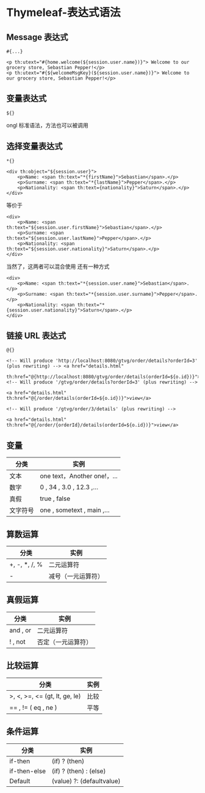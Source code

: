 # Thymeleaf-表达式语法
## Message 表达式
`#{...}`
```
<p th:utext="#{home.welcome(${session.user.name})}"> Welcome to our grocery store, Sebastian Pepper!</p>
<p th:utext="#{${welcomeMsgKey}(${session.user.name})}"> Welcome to our grocery store, Sebastian Pepper!</p>
```
## 变量表达式
`${}`

ongl 标准语法，方法也可以被调用
## 选择变量表达式
`*{}`
```
<div th:object="${session.user}">
    <p>Name: <span th:text="*{firstName}">Sebastian</span>.</p>
    <p>Surname: <span th:text="*{lastName}">Pepper</span>.</p> 
    <p>Nationality: <span th:text={nationality}">Saturn</span>.</p>
</div> 
```
等价于
```
<div>
    <p>Name: <span th:text="${session.user.firstName}">Sebastian</span>.</p> 
    <p>Surname: <span th:text="${session.user.lastName}">Pepper</span>.</p> 
    <p>Nationality: <span th:text="${session.user.nationality}">Saturn</span>.</p>
</div>
```
当然了，这两者可以混合使用
还有一种方式
```
<div>
    <p>Name: <span th:text="*{session.user.name}">Sebastian</span>.</p> 
    <p>Surname: <span th:text="*{session.user.surname}">Pepper</span>.</p> 
    <p>Nationality: <span th:text="*{session.user.nationality}">Saturn</span>.</p>
</div>  
```

## 链接 URL 表达式
`@{}`
```
<!-- Will produce 'http://localhost:8080/gtvg/order/details?orderId=3' (plus rewriting) --> <a href="details.html"

th:href="@{http://localhost:8080/gtvg/order/details(orderId=${o.id})}">view</a> <!-- Will produce '/gtvg/order/details?orderId=3' (plus rewriting) -->

<a href="details.html" th:href="@{/order/details(orderId=${o.id})}">view</a>

<!-- Will produce '/gtvg/order/3/details' (plus rewriting) -->

<a href="details.html" th:href="@{/order/{orderId}/details(orderId=${o.id})}">view</a>
```
## 变量
| **分类** | **实例**                        |
|--------|-------------------------------|
| 文本     | one text，Another one!，... |
| 数字     | 0 , 34 , 3.0 , 12.3 ,…      |
| 真假     | true , false                  |
| 文字符号   | one , sometext , main ,…      |

## 算数运算
| **分类**           | **实例**    |
|------------------|-----------|
| +, -, *, /, % | 二元运算符     |
| -               | 减号（一元运算符） |


## 真假运算
| **分类**   | **实例**    |
|----------|-----------|
| and , or | 二元运算符     |
| ! , not | 否定（一元运算符） |


## 比较运算
| **分类**                          | **实例** |
|---------------------------------|--------|
| >, <, >=, <= (gt, lt, ge, le) | 比较     |
| == , != ( eq , ne )          | 平等     |

## 条件运算
| **分类**         | **实例**                        |
|----------------|-------------------------------|
| if-then       | (if) ? (then)             |
| if-then-else | (if) ? (then) : (else)  |
| Default        | (value) ?: (defaultvalue) |

